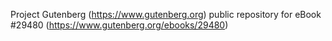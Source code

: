 Project Gutenberg (https://www.gutenberg.org) public repository for eBook #29480 (https://www.gutenberg.org/ebooks/29480)
